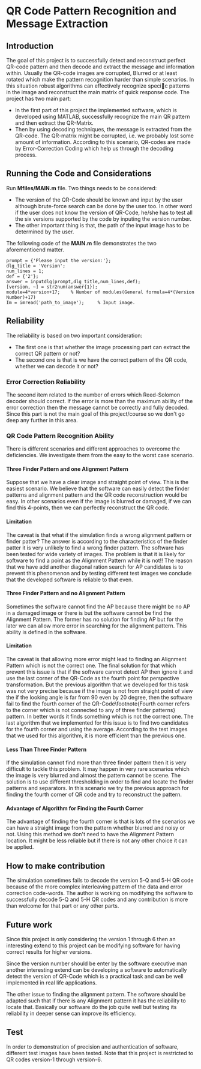 # QR Code Pattern Recognition and Message Extraction

## Introduction
The goal of this project is to successfully detect and reconstruct perfect QR-code pattern
and then decode and extract the message and information within. Usually the QR-code
images are corrupted, Blurred or at least rotated which make the pattern recognition
harder than simple scenarios. In this situation robust algorithms can effectively recognize
specic patterns in the image and reconstruct the main matrix of quick response code.
The project has two main part:
* In the first part of this project the implemented software, which is developed using
MATLAB, successfully recognize the main QR pattern and then extract the QR-Matrix.
* Then by using decoding techniques, the message is extracted from the QR-code. The
QR-matrix might be corrupted, i.e. we probably lost some amount of information. 
According to this scenario, QR-codes are made by Error-Correction Coding which help us
through the decoding process. 

## Running the Code and Considerations

Run **Mfiles/MAIN.m** file. Two things needs to be considered:
* The version of the QR-Code should be known and input by the user although brute-force search can be done by the user too. In other word if the user does not know the version of QR-Code, he/she has to test all the six versions supported by the code by inputing the version number.
* The other important thing is that, the path of the input image has to be determined by the user.

The following code of the **MAIN.m** file demonstrates the two aforementioend matter.

```
prompt = {'Please input the version:'};
dlg_title = 'Version';
num_lines = 1;
def = {'2'};
answer = inputdlg(prompt,dlg_title,num_lines,def);
[version, ~] = str2num(answer{1});
module=4*version+17;    % Number of modules(General formula=4*(Version Number)+17)  
Im = imread('path_to_image');     % Input image.
```
## Reliability

The reliability is based on two important consideration:

* The first one is that whether the image processing part can extract the correct QR pattern or not?
* The second one is that is we have the correct pattern of the QR code, whether we can decode it or not?

### Error Correction Reliability
The second item related to the number of errors which Reed-Solomon decoder should correct. If the error is more than the maximum ability of the error correction then the message cannot be correctly and fully decoded. Since this part is not the main goal of this project/course so we don't go deep any further in this area.

### QR Code Pattern Recognition Ability

There is different scenarios and different approaches to overcome the deficiencies. We investigate them from the easy to the worst case scenario.

#### Three Finder Pattern and one Alignment Pattern

Suppose that we have a clear image and straight point of view. This is the easiest scenario. We believe that the software can easily detect the finder patterns and alignment pattern and the QR code reconstruction would be easy. In other scenarios even if the image is blurred or damaged, if we can find this 4-points, then we can perfectly reconstruct the QR code.

#### Limitation

The caveat is that what if the simulation finds a wrong alignment pattern or finder patter? The answer is according to the characteristics of the finder patter it is very unlikely to find a wrong finder pattern. The software has been tested for wide variety of images. The problem is that it is likely for software to find a point as the Alignment Pattern while it is not!! The reason that we have add another diagonal ration search for AP candidates is to prevent this phenomenon and by testing different test images we conclude that the developed software is reliable to that even.

#### Three Finder Pattern and no Alignment Pattern

Sometimes the software cannot find the AP because there might be no AP in a damaged image or there is but the software cannot be find the Alignment Pattern. The former has no solution for finding AP but for the later we can allow more error in searching for the alignment pattern. This ability is defined in the software. 

#### Limitation

The caveat is that allowing more error might lead to finding an Alignment Pattern which is not the correct one. The final solution for that which prevent this issue is that if the software cannot detect AP then ignore it and use the last corner of the QR-Code as the fourth point for perspective transformation. But the previous algorithm that we developed for this task was not very precise because if the image is not from straight point of view the if the looking angle is far from 90 even by 20 degree, then the software fail to find the fourth corner of the QR-Code\footnote{Fourth corner refers to the corner which is not connected to any of three finder patterns} pattern. In better words it finds something which is not the correct one. The last algorithm that we implemented for this issue is to find two candidates for the fourth corner and using the average. According to the test images that we used for this algorithm, it is more efficient than the previous one.

#### Less Than Three Finder Pattern

If the simulation cannot find more than three finder pattern then it is very difficult to tackle this problem. It may happen in very rare scenarios which the image is very blurred and almost the pattern cannot be scene. The solution is to use different thresholding in order to find and locate the finder patterns and separators. In this scenario we try the previous approach for finding the fourth corner of QR code and try to reconstruct the pattern.

#### Advantage of Algorithm for Finding the Fourth Corner

The advantage of finding the fourth corner is that is lots of the scenarios we can have a straight image from the pattern whether blurred and noisy or not. Using this method we don't need to have the Alignment Pattern location. It might be less reliable but if there is not any other choice it can be applied.

## How to make contribution

The simulation sometimes fails to decode the version 5-Q and 5-H QR code because of the more complex interleaving pattern of the data and error correction code-words. The author is working on modifying the software to successfully decode 5-Q and 5-H QR codes and any contribution is more than welcome for that part or any other parts.

## Future work

Since this project is only considering the version 1 through 6 then an interesting extend to this project can be modifying software for having correct results for higher versions.

Since the version number should be enter by the software executive man another interesting extend can be developing a software to automatically detect the version of QR-Code which is a practical task and can be well implemented in real life applications.

The other issue to finding the alignment pattern. The software should be adapted such that if there is any Alignment pattern it has the reliability to locate that. Basically our software do the job quite well but testing its reliability in deeper sense can improve its efficiency.


## Test
In order to demonstration of precision and authentication
of software, different test images have been tested. Note that this project is restricted 
to QR codes version-1 through version-6.
